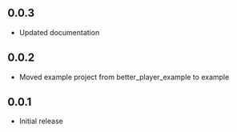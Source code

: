 ## 0.0.3
* Updated documentation

## 0.0.2
* Moved example project from better_player_example to example

## 0.0.1

* Initial release
